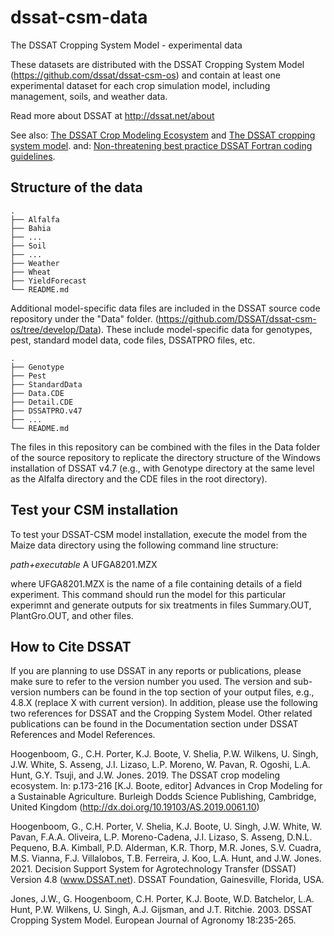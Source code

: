 # dssat-csm-data
The DSSAT Cropping System Model - experimental data

These datasets are distributed with the DSSAT Cropping System Model 
(https://github.com/dssat/dssat-csm-os) and contain at least one 
experimental dataset for each crop simulation model, including management,
soils, and weather data.

Read more about DSSAT at http://dssat.net/about

See also: [The DSSAT Crop Modeling Ecosystem](https://dssat.net/wp-content/uploads/2020/03/The-DSSAT-Crop-Modeling-Ecosystem.pdf) and
[The DSSAT cropping system model](https://dssat.net/jones_2003_the_dssat_cropping_system_model).
and: [Non-threatening best practice DSSAT Fortran coding guidelines](https://dssat.net/non-threatening-best-practice-dssat-fortran-coding-guidelines). 


## Structure of the data ##
    .
    ├── Alfalfa
    ├── Bahia
    ├── ...
    ├── Soil
    ├── ...
    ├── Weather
    ├── Wheat
    ├── YieldForecast
    └── README.md

Additional model-specific data files are included in the DSSAT source code repository under the "Data" folder. 
(https://github.com/DSSAT/dssat-csm-os/tree/develop/Data). These include model-specific data for genotypes, pest, 
standard model data, code files, DSSATPRO files, etc. 

    .
    ├── Genotype
    ├── Pest
    ├── StandardData
    ├── Data.CDE
    ├── Detail.CDE
    ├── DSSATPRO.v47
    ├── ...
    └── README.md
 
The files in this repository can be combined with the files in the Data folder of the source repository to 
replicate the directory structure of the Windows installation of DSSAT v4.7 (e.g., with Genotype directory at the
same level as the Alfalfa directory and the CDE files in the root directory).

## Test your CSM installation ##

To test your DSSAT-CSM model installation, execute the model from the Maize data directory using the following command line structure:

  *path+executable* A UFGA8201.MZX
  
where UFGA8201.MZX is the name of a file containing details of a field experiment. This command should run the model for this particular experimnt and generate outputs for six treatments in files Summary.OUT, PlantGro.OUT, and other files.


## How to Cite DSSAT ##

If you are planning to use DSSAT in any reports or publications, please make sure to refer to the version number you used.
The version and sub-version numbers can be found in the top section of your output files, e.g., 4.8.X (replace X with current version).
In addition, please use the following two references for DSSAT and the Cropping System Model. Other related publications can be found
in the Documentation section under DSSAT References and Model References.

Hoogenboom, G., C.H. Porter, K.J. Boote, V. Shelia, P.W. Wilkens, U. Singh, J.W. White, S. Asseng, J.I. Lizaso, L.P. Moreno, W. Pavan, R. Ogoshi, L.A. Hunt, G.Y. Tsuji, and J.W. Jones. 2019. The DSSAT crop modeling ecosystem. In: p.173-216 [K.J. Boote, editor] Advances in Crop Modeling for a Sustainable Agriculture. Burleigh Dodds Science Publishing, Cambridge, United Kingdom (http://dx.doi.org/10.19103/AS.2019.0061.10)

Hoogenboom, G., C.H. Porter, V. Shelia, K.J. Boote, U. Singh, J.W. White, W. Pavan, F.A.A. Oliveira, L.P. Moreno-Cadena, J.I. Lizaso, S. Asseng, D.N.L. Pequeno, B.A. Kimball, P.D. Alderman, K.R. Thorp, M.R. Jones, S.V. Cuadra, M.S. Vianna, F.J. Villalobos, T.B. Ferreira,  J. Koo, L.A. Hunt, and J.W. Jones. 2021. Decision Support System for Agrotechnology Transfer (DSSAT) Version 4.8 (www.DSSAT.net). DSSAT Foundation, Gainesville, Florida, USA.

Jones, J.W., G. Hoogenboom, C.H. Porter, K.J. Boote, W.D. Batchelor, L.A. Hunt,  P.W. Wilkens, U. Singh, A.J. Gijsman, and J.T. Ritchie. 2003. DSSAT Cropping System Model. European Journal of Agronomy 18:235-265.

